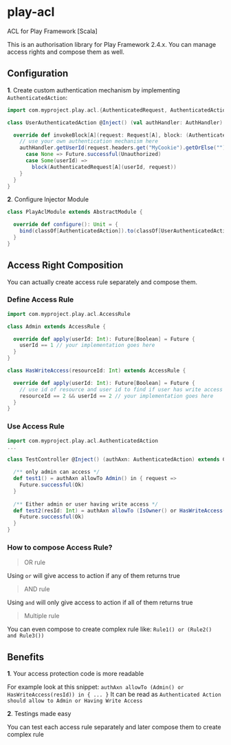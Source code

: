 # play-acl
ACL for Play Framework [Scala]

This is an authorisation library for Play Framework 2.4.x. You can manage access rights and compose them as well.

## Configuration

**1**. Create custom authentication mechanism by implementing `AuthenticatedAction`:


```scala
import com.myproject.play.acl.{AuthenticatedRequest, AuthenticatedAction}

class UserAuthenticatedAction @Inject() (val authHandler: AuthHandler) extends AuthenticatedAction {

  override def invokeBlock[A](request: Request[A], block: (AuthenticatedRequest[A]) => Future[Result]): Future[Result] = {
    // use your own authentication mechanism here  
    authHandler.getUserId(request.headers.get("MyCookie").getOrElse("")).flatMap {
      case None => Future.successful(Unauthorized)
      case Some(userId) =>
        block(AuthenticatedRequest[A](userId, request))
    }
  }
}
```

**2**. Configure Injector Module

```scala
class PlayAclModule extends AbstractModule {

  override def configure(): Unit = {
    bind(classOf[AuthenticatedAction]).to(classOf[UserAuthenticatedAction])
  }
}
```

## Access Right Composition

You can actually create access rule separately and compose them.

### Define Access Rule

```scala
import com.myproject.play.acl.AccessRule

class Admin extends AccessRule {

  override def apply(userId: Int): Future[Boolean] = Future { 
    userId == 1 // your implementation goes here
  }
}

class HasWriteAccess(resourceId: Int) extends AccessRule {

  override def apply(userId: Int): Future[Boolean] = Future {
    // use id of resource and user id to find if user has write access to resource 
    resourceId == 2 && userId == 2 // your implementation goes here
  }
}
```

### Use Access Rule

```scala
import com.myproject.play.acl.AuthenticatedAction
...

class TestController @Inject() (authAxn: AuthenticatedAction) extends Controller {

  /** only admin can access */
  def test1() = authAxn allowTo Admin() in { request =>
    Future.successful(Ok)
  }
  
  /** Either admin or user having write access */
  def test2(resId: Int) = authAxn allowTo (IsOwner() or HasWriteAccess(resId)) in { request =>
    Future.successful(Ok)
  }
}

```

### How to compose Access Rule?

> OR rule

Using `or` will give access to action if any of them returns true

> AND rule

Using `and` will only give access to action if all of them returns true

> Multiple rule

You can even compose to create complex rule like: `Rule1() or (Rule2() and Rule3())`

## Benefits

**1**. Your access protection code is more readable

For example look at this snippet: `authAxn allowTo (Admin() or HasWriteAccess(resId)) in { ... }`
It can be read as `Authenticated Action should allow to Admin or Having Write Access`

**2**. Testings made easy

You can test each access rule separately and later compose them to create complex rule

